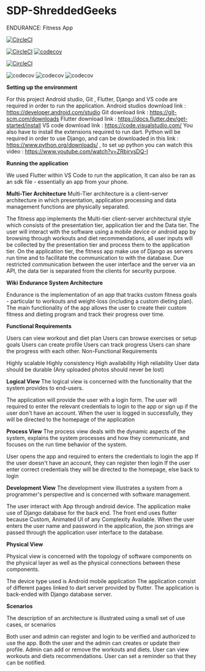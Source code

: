 # SDP-ShreddedGeeks
ENDURANCE: Fitness App

[![CircleCI](https://dl.circleci.com/status-badge/img/gh/SalmaanSuli/Endurance/tree/Master.svg?style=svg)](https://dl.circleci.com/status-badge/redirect/gh/SalmaanSuli/Endurance/tree/Master)


[![CircleCI](https://dl.circleci.com/status-badge/img/gh/SalmaanSuli/Endurance/tree/Master.svg?style=shield)](https://dl.circleci.com/status-badge/redirect/gh/SalmaanSuli/Endurance/tree/Master)   [![codecov](https://codecov.io/gh/SalmaanSuli/Endurance/branch/Master/graph/badge.svg?token=PXDM8HIGKO)](https://codecov.io/gh/SalmaanSuli/Endurance)

[![CircleCI](https://dl.circleci.com/insights-snapshot/gh/SalmaanSuli/Endurance/Master/workflow/badge.svg?window=24h)](https://app.circleci.com/insights/github/SalmaanSuli/Endurance/workflows/workflow/overview?branch=Master&reporting-window=last-24-hours&insights-snapshot=true)



![codecov](https://codecov.io/gh/SalmaanSuli/Endurance/branch/Master/graphs/sunburst.svg?token=PXDM8HIGKO)
![codecov](https://codecov.io/gh/SalmaanSuli/Endurance/branch/Master/graphs/tree.svg?token=PXDM8HIGKO)
![codecov](https://codecov.io/gh/SalmaanSuli/Endurance/branch/Master/graphs/icicle.svg?token=PXDM8HIGKO)

**Setting up the environment**

For this project Android studio, Git , Flutter, Django and VS code are required in order to run the application.
Android studios download link : https://developer.android.com/studio
Git download link : https://git-scm.com/downloads
Flutter download link : https://docs.flutter.dev/get-started/install
VS code download link : https://code.visualstudio.com/
You also have to install the extensions required to run dart.
Python will be required in order to use Django, and can be downloaded in this link : https://www.python.org/downloads/ , to set up python you can watch this video : https://www.youtube.com/watch?v=ZRbirvsDQ-I

**Running the application**

We used Flutter within VS Code to run the application, It can also be ran as an sdk file - essentially an app from your phone.

**Multi-Tier Architecture**
Multi-Tier architecture is a client–server architecture in which presentation, application processing and data management functions are physically separated.

The fitness app implements the Multi-tier client-server architectural style which consists of the presentation tier, application tier and the Data tier.
The user will interact with the software using a mobile device or android app by browsing through workouts and diet recommendations, all user inputs will be collected by the presentation tier and process them to the application tier.
On the application tier, the fitness app make use of Django as servers run time and to facilitate the communication to with the database.
Due restricted communication between the user interface and the server via an API, the data tier is separated from the clients for security purpose.

**Wiki**
**Endurance System Architecture**


Endurance is the implementation of an app that tracks custom fitness goals - particular to workouts and weight-loss (including a custom dieting plan). The main functionality of the app allows the user to create their custom fitness and dieting program and track their progress over time.

**Functional Requirements**

Users can view workout and diet plan
Users can browse exercises or setup goals
Users can create profile
Users can track progress
Users can share the progress with each other.
Non-Functional Requirements

Highly scalable
Highly consistency
High availability
High reliability
User data should be durable (Any uploaded photos should never be lost)


**Logical View**
The logical view is concerned with the functionality that the system provides to end-users.

The application will provide the user with a login form.
The user will required to enter the relevant credentials to login to the app or sign up if the user don't have an account.
When the user is logged in successfully, they will be directed to the homepage of the application

**Process View**
The process view deals with the dynamic aspects of the system, explains the system processes and how they communicate, and focuses on the run time behavior of the system.

User opens the app and required to enters the credentials to login the app
If the user doesn't have an account, they can register then login
If the user enter correct credentials they will be directed to the homepage, else back to login 

**Development View**
The development view illustrates a system from a programmer's perspective and is concerned with software management.

The user interact with App through android device.
The application make use of Django database for the back end.
The front end uses flutter because Custom, Animated UI of any Complexity Available.
When the user enters the user name and password in the application, the json strings are passed through the application user interface to the database.

**Physical View**

Physical view is concerned with the topology of software components on the physical layer as well as the physical connections between these components.

The device type used is Android mobile application
The application consist of different pages linked to dart server provided by flutter.
The application is back-ended with Django database server.

**Scenarios**

The description of an architecture is illustrated using a small set of use cases, or scenarios

Both user and admin can register and login to be verified and authorized to use the app.
Both  the user and the admin can creates or update their profile.
Admin can add or remove the workouts and diets.
User can view workouts and diets recommendations.
User can set a reminder so that they can be notified.
